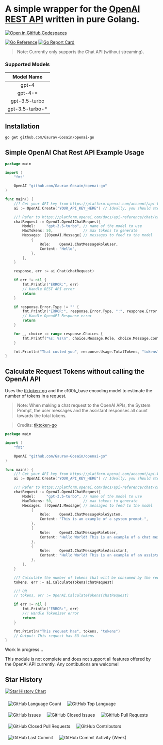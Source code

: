 # A simple wrapper for the [OpenAI REST API](https://platform.openai.com/docs/api-reference/chat/create) written in pure Golang.

[![Open in GitHub Codespaces](https://github.com/codespaces/badge.svg)](https://codespaces.new/cr2007/openai-go)

[![Go Reference](https://pkg.go.dev/badge/github.com/Gaurav-Gosain/openai-go.svg)](https://pkg.go.dev/github.com/Gaurav-Gosain/openai-go)
[![Go Report Card](https://goreportcard.com/badge/github.com/Gaurav-Gosain/openai-go)](https://goreportcard.com/report/github.com/Gaurav-Gosain/openai-go)


> Note: Currently only supports the Chat API (without streaming).

### Supported Models

|   Model Name    |
| :-------------: |
|      gpt-4      |
|     gpt-4-*     |
|  gpt-3.5-turbo  |
| gpt-3.5-turbo-* |


## Installation

```bash
go get github.com/Gaurav-Gosain/openai-go
```

## Simple OpenAI Chat Rest API Example Usage

```go
package main

import (
	"fmt"

	OpenAI "github.com/Gaurav-Gosain/openai-go"
)

func main() {
	//? Get your API key from https://platform.openai.com/account/api-keys
	ai := OpenAI.Create("YOUR_API_KEY_HERE") // Ideally, you should store your API key in an environment variable

	//? Refer to https://platform.openai.com/docs/api-reference/chat/create to learn more about the parameters.
	chatRequest := OpenAI.OpenAIChatRequest{
		Model:     "gpt-3.5-turbo", // name of the model to use
		MaxTokens: 50,              // max tokens to generate
		Messages: []OpenAI.Message{ // messages to feed to the model
			{
				Role:    OpenAI.ChatMessageRoleUser,
				Content: "Hello",
			},
		},
	}

	response, err := ai.Chat(chatRequest)

	if err != nil {
		fmt.Println("ERROR:", err)
		// Handle REST API error
		return
	}

	if response.Error.Type != "" {
		fmt.Println("ERROR:", response.Error.Type, ":", response.Error.Code)
		// Handle OpenAPI Response error
		return
	}

	for _, choice := range response.Choices {
		fmt.Printf("%s: %s\n", choice.Message.Role, choice.Message.Content)
	}

	fmt.Println("That costed you", response.Usage.TotalTokens, "tokens")
}
```

## Calculate Request Tokens without calling the OpenAI API

Uses the [tiktoken-go](https://github.com/pkoukk/tiktoken-go) and the c100k_base encoding model to estimate the number of tokens in a request. 

> Note: When making a chat request to the OpenAI APIs, the System Prompt, the user messages and the assistant responses all count towards the total tokens.

> Credits: [tiktoken-go](https://github.com/pkoukk/tiktoken-go)

```go
package main

import (
	"fmt"

	OpenAI "github.com/Gaurav-Gosain/openai-go"
)

func main() {
	//? Get your API key from https://platform.openai.com/account/api-keys
	ai := OpenAI.Create("YOUR_API_KEY_HERE") // Ideally, you should store your API key in an environment variable

	//? Refer to https://platform.openai.com/docs/api-reference/chat/create to learn more about the parameters.
	chatRequest := OpenAI.OpenAIChatRequest{
		Model:     "gpt-3.5-turbo", // name of the model to use
		MaxTokens: 50,              // max tokens to generate
		Messages: []OpenAI.Message{ // messages to feed to the model
			{
				Role:    OpenAI.ChatMessageRoleSystem,
				Content: "This is an example of a system prompt.",
			},
			{
				Role:    OpenAI.ChatMessageRoleUser,
				Content: "Hello World! This is an example of a chat message.",
			},
			{
				Role:    OpenAI.ChatMessageRoleAssistant,
				Content: "Hello World! This is an example of an assistant response.",
			},
		},
	}

	//? Calculate the number of tokens that will be consumed by the request.
	tokens, err := ai.CalculateTokens(chatRequest)

	//? OR
	// tokens, err := OpenAI.CalculateTokens(chatRequest)

	if err != nil {
		fmt.Println("ERROR:", err)
		//! Handle Tokenizer error
		return
	}

	fmt.Println("This request has", tokens, "tokens")
    // Output: This request has 33 tokens
}
```

Work In progress...

This module is not complete and does not support all features offered by the OpenAI API currently. Any contibutions are welcome!

## Star History

[![Star History Chart](https://api.star-history.com/svg?repos=Gaurav-Gosain/openai-go&type=Date)](https://star-history.com/#Gaurav-Gosain/openai-go&Date)

<div style="display:flex;flex-wrap:wrap;">
  <img alt="GitHub Language Count" src="https://img.shields.io/github/languages/count/Gaurav-Gosain/openai-go" style="padding:5px;margin:5px;" />
  <img alt="GitHub Top Language" src="https://img.shields.io/github/languages/top/Gaurav-Gosain/openai-go" style="padding:5px;margin:5px;" />
  <img alt="" src="https://img.shields.io/github/repo-size/Gaurav-Gosain/openai-go" style="padding:5px;margin:5px;" />
  <img alt="GitHub Issues" src="https://img.shields.io/github/issues/Gaurav-Gosain/openai-go" style="padding:5px;margin:5px;" />
  <img alt="GitHub Closed Issues" src="https://img.shields.io/github/issues-closed/Gaurav-Gosain/openai-go" style="padding:5px;margin:5px;" />
  <img alt="GitHub Pull Requests" src="https://img.shields.io/github/issues-pr/Gaurav-Gosain/openai-go" style="padding:5px;margin:5px;" />
  <img alt="GitHub Closed Pull Requests" src="https://img.shields.io/github/issues-pr-closed/Gaurav-Gosain/openai-go" style="padding:5px;margin:5px;" />
  <img alt="GitHub Contributors" src="https://img.shields.io/github/contributors/Gaurav-Gosain/openai-go" style="padding:5px;margin:5px;" />
  <img alt="GitHub Last Commit" src="https://img.shields.io/github/last-commit/Gaurav-Gosain/openai-go" style="padding:5px;margin:5px;" />
  <img alt="GitHub Commit Activity (Week)" src="https://img.shields.io/github/commit-activity/w/Gaurav-Gosain/openai-go" style="padding:5px;margin:5px;" />
<div>
